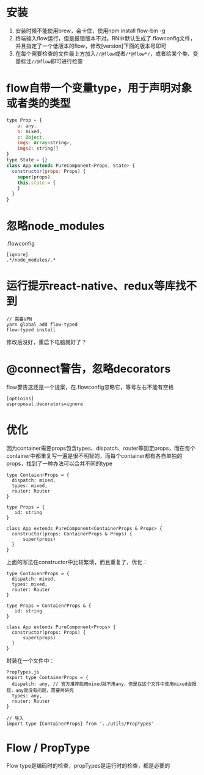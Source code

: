 # 安装

1. 安装时候不能使用brew，会卡住，使用npm install flow-bin -g
2. 终端输入flow运行，但是报错版本不对。RN中默认生成了.flowconfig文件，并且指定了一个低版本的flow，修改[version]下面的版本号即可
3. 在每个需要检查的文件最上方加入`//@flow`或者`/*@flow*/`，或者给某个类、变量标注`//@flow`即可进行检查

# flow自带一个变量type，用于声明对象或者类的类型

```js
type Prop = {
    a: any,
    b: mixed,
    c: Object,
    imgs: Array<string>,
    imgs2: string[]
}
type State = {}
class App extends PureComponent<Props, State> {
  constructor(props: Props) {
    super(props)
    this.state = {
    }
  }
}
```

# 忽略node_modules
.flowconfig

```
[ignore]
.*/node_modules/.*
```

# 运行提示react-native、redux等库找不到

```
// 需要VPN
yarn global add flow-typed
flow-typed install
```

修改后没好，重启下电脑就好了？

# @connect警告，忽略decorators
flow警告这还是一个提案，在.flowconfig忽略它，等号左右不能有空格

```
[optioins]
esproposal.decorators=ignore
```

# 优化
因为container需要props包含types、dispatch、router等固定props，而在每个container中都重复写一遍是很不明智的，而每个container都有各自单独的props，找到了一种办法可以合并不同的type

```
type ContaienrProps = {
  dispatch: mixed,
  types: mixed,
  router: Router
}

type Props = {
   id: string
}

class App extends PureComponent<ContainerProps & Props> {
  constructor(props: ContainerProps & Props) {
      super(props)
  }
}
```

上面的写法在constructor中比较繁琐，而且重复了，优化：

```
type ContaienrProps = {
  dispatch: mixed,
  types: mixed,
  router: Router
}

type Props = ContaienrProps & {
   id: string
}

class App extends PureComponent<Props> {
  constructor(props: Props) {
      super(props)
  }
}
```

封装在一个文件中：

```
PropTypes.js
export type ContainerProps = {
  dispatch: any, // 官方推荐能用mixed就不用any，但是在这个文件中使用mixed会报错，any就没有问题，需要再研究
  types: any,
  router: Router
}

// 导入
import type {ContainerProps} from '../utils/PropTypes'
```

# Flow / PropType
Flow type是编码时的检查，propTypes是运行时的检查，都是必要的